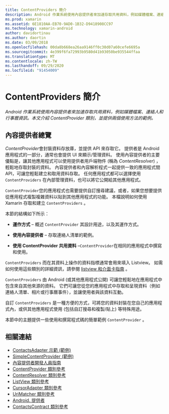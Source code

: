 ```yaml
---
title: ContentProviders 簡介
description: Android 作業系統使用內容提供者來加速存取共用資料，例如媒體檔案、連絡人和行事曆資訊。 本文介紹 ContentProvider 類別，並提供兩個使用方法的範例。
ms.prod: xamarin
ms.assetid: 6E1810AA-EB70-9AD0-1B32-D9418908CC97
ms.technology: xamarin-android
author: davidortinau
ms.author: daortin
ms.date: 03/09/2018
ms.openlocfilehash: 00da8b668ea26aa9146ff0c30d07a60cefe6695a
ms.sourcegitcommit: 4e399f6fa72993b9580d41b93050be935544ffaa
ms.translationtype: MT
ms.contentlocale: zh-TW
ms.lasthandoff: 09/29/2020
ms.locfileid: "91454009"
---
```

# <a name="intro-to-contentproviders"></a>ContentProviders 簡介

_Android 作業系統使用內容提供者來加速存取共用資料，例如媒體檔案、連絡人和行事曆資訊。本文介紹 ContentProvider 類別，並提供兩個使用方法的範例。_

## <a name="content-providers-overview"></a>內容提供者總覽

*ContentProvider*會封裝資料存放庫，並提供 API 來存取它。 提供者是 Android 應用程式的一部分，通常也會提供 UI 來顯示/管理資料。 使用內容提供者的主要優點是，讓其他應用程式可以使用提供者用戶端物件 (稱為 *ContentResolver*) ，輕鬆地存取封裝的資料。 內容提供者和內容解析程式一起提供一致的應用程式間 API，可讓您輕鬆建立和取用資料存取。 任何應用程式都可以選擇使用 `ContentProviders` 在內部管理資料，也可以將它公開給其他應用程式。

`ContentProvider`您的應用程式也需要提供自訂搜尋建議，或者，如果您想要提供從應用程式複製複雜資料以貼到其他應用程式的功能。 本檔說明如何使用 Xamarin 存取和建立 `ContentProviders` 。

本節的結構如下所示：

- **運作方式** &ndash; 概述 `ContentProvider` 其設計用途，以及其運作方式。

- **使用內容提供者** &ndash; 存取連絡人清單的範例。

- **使用 ContentProvider 共用資料** &ndash;`ContentProvider`在相同的應用程式中撰寫和使用。

`ContentProviders` 而在其資料上操作的資料指標通常會用來填入 Listview。 如需如何使用這些類別的詳細資訊，請參閱 [listview 和介面卡指南](~/android/user-interface/layouts/list-view/index.md) 。

`ContentProviders` 由 Android (或其他應用程式公開) 可讓您輕鬆地在應用程式中包含來自其他來源的資料。 它們可讓您從您的應用程式中存取和呈現資料（例如連絡人清單、相片或行事曆事件），並讓使用者與該資料互動。

自訂 `ContentProviders` 是一種方便的方式，可將您的資料封裝在您自己的應用程式內，或供其他應用程式使用 (包括自訂搜尋和複製/貼上) 等特殊用途。

本節中的主題提供一些使用和撰寫程式碼的簡單範例 `ContentProvider` 。

## <a name="related-links"></a>相關連結

- [ContactsAdapter 示範 (範例) ](/samples/xamarin/monodroid-samples/platformfeatures-contactsadapterdemo)
- [SimpleContentProvider (範例) ](/samples/xamarin/monodroid-samples/platformfeatures-simplecontentprovider)
- [內容提供者開發人員指南](https://developer.android.com/guide/topics/providers/content-providers.html)
- [ContentProvider 類別參考](xref:Android.Content.ContentProvider)
- [ContentResolver 類別參考](xref:Android.Content.ContentResolver)
- [ListView 類別參考](xref:Android.Widget.ListView)
- [CursorAdapter 類別參考](xref:Android.Widget.CursorAdapter)
- [UriMatcher 類別參考](xref:Android.Content.UriMatcher)
- [Android. 提供者](xref:Android.Provider)
- [ContactsContract 類別參考](xref:Android.Provider.ContactsContract)